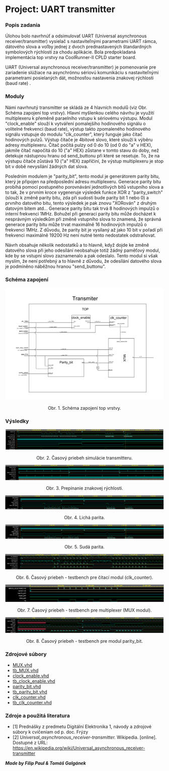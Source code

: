 
# Project: UART transmitter

### Popis zadania
Úlohou bolo navrhnúť a odsimulovať UART (Universal asynchronous receiver/transmitter) vysielač s nastaviteľnými parametrami UART rámca, dátového slova a voľby jednej z dvoch prednastavených štandardných symbolových rýchlostí za chodu aplikácie. Bola predpokladaná implementácia top vrstvy na CoolRunner-II CPLD starter board. 

UART (Universal asynchronous receiver/transmitter) je pomenovanie pre zariadenie slúžiace na asynchrónnu sériovú komunikáciu s nastaviteľnými parametrami posielaných dát, možnosťou nastavenia znakovej rýchlosti (baud rate) .

### Moduly

Námi navrhnutý transmitter se skládá ze 4 hlavních modulů (viz Obr. Schéma zapojení top vrstvy). Hlavní myšlenkou celého návrhu je využití multiplexeru k přeměně paraelního vstupu k sériovému výstupu. Modul "clock_enable" slouží k vytváření pomalejšího hodinového signálu o volitelné frekvenci (baud rate), výstup takto zpomaleného hodinového signálu vstupuje do modulu "clk_counter", který funguje jako čítač hodinových pulzů. Výstup čítače je 4bitové slovo, které slouží k výběru adresy multiplexeru. Čítač počítá pulzy od 0 do 10 (od 0 do "a" v HEX), jakmile čítač napočítá do 10 ("a" HEX) zůstane v tomto stavu do doby, než detekuje nástupnou hranu od send_buttonu při které se resetuje. To, že na výstupu čítače zůstává 10 ("a" HEX) zapříčiní, že výstup multiplexeru je stop bit v době nevysílání žádných dat slova.

Posledním modulem je "parity_bit", tento modul je generátorem parity bitu, který je připojen na předposlední adresu multiplexeru. Generace parity bitu probíhá pomocí postupného porovnávání jednotlivých bitů vstupního slova a to tak, že v prvním kroce vygeneruje výsledek funkce XOR z "parity_switch" (slouží k změně parity bitu, zda při sudosti bude parity bit 1 nebo 0) a prvního datového bitu, tento výsledek je pak znovu "XORován" z druhým datovým bitem atd... Generace parity bitu tak trvá 8 hodinových impulzů o interní frekvenci 1MHz. Bohužel při generaci parity bitu může docházet k nesprávným výsledkům při změně vstupního slova to znamená, že správná generace parity bitu může trvat maximálně 16 hodinových impulzů o frekvenci 1MHz. Z důvodu, že parity bit je vysílaný až jako 10 bit v pořadí při frekvenci maximálně 19200 Hz není nutné tento nedostatek odstraňovat.

Návrh obsahuje několik nedostatků a to hlavně, když dojde ke změně datového slova při jeho odesílání neobsahuje totiž žádný paměťový modul, kde by se vstupní slovo zaznamenalo a pak odeslalo. Tento modul si však myslím, že není potřebný a to hlavně z důvodu, že odesílání datového slova je podmíněno náběžnou hranou "send_buttonu".


### Schéma zapojení


![](resources/Tx_top_scheme.png)
<p align="center">
  Obr. 1. Schéma zapojení top vrstvy.
</p>

### Výsledky

![](resources/tb_top.PNG)
<p align="center">Obr. 2. Časový priebeh simulácie transmitteru.</p>

![](resources/clock_enable_TB.PNG)
<p align="center">Obr. 3. Prepínanie znakovej rýchlosti.</p>

![](resources/tb_paritysw_LOW.PNG)
<p align="center">Obr. 4. Lichá parita.</p>

![](resources/tb_paritysw_HIGH.PNG)
<p align="center">Obr. 5. Sudá parita.</p>

![](resources/clk_counter_TB.PNG)
<p align="center">Obr. 6. Časový priebeh - testbench pre čítací modul (clk_counter).</p>

![](resources/MUX_TB.PNG)
<p align="center">Obr. 7. Časový priebeh - testbench pre multiplexer (MUX modul).</p>

![](resources/parity_bit_TB.PNG)
<p align="center">Obr. 8. Časový priebeh - testbench pre modul parity_bit.</p>


### Zdrojové súbory

* [MUX.vhd](https://github.com/tomgalg/Digital-electronics-1/blob/master/labs/project/MUX/MUX.vhd)
* [tb_MUX.vhd](https://github.com/tomgalg/Digital-electronics-1/blob/master/labs/project/MUX/tb_MUX.vhd)
* [clock_enable.vhd](https://github.com/tomgalg/Digital-electronics-1/blob/master/labs/project/clock_enable/clock_enable.vhd)
* [tb_clock_enable.vhd](https://github.com/tomgalg/Digital-electronics-1/blob/master/labs/project/clock_enable/tb_clock_enable.vhd)
* [parity_bit.vhd](https://github.com/tomgalg/Digital-electronics-1/blob/master/labs/project/parity_bit/parity_bit.vhd)
* [tb_parity_bit.vhd](https://github.com/tomgalg/Digital-electronics-1/blob/master/labs/project/parity_bit/tb_parity_bit.vhd)
* [clk_counter.vhd](https://github.com/tomgalg/Digital-electronics-1/blob/master/labs/project/CLK_counter/clk_counter.vhd)
* [tb_clk_counter.vhd](https://github.com/tomgalg/Digital-electronics-1/blob/master/labs/project/CLK_counter/tb_clk_counter.vhd)


### Zdroje a použitá literatura

* [1] Prednášky z predmetu Digitální Elektronika 1, návody a zdrojové súbory k cvičeniam od p. doc. Frýzy
* [2] *Universal_asynchronous_receiver-transmitter.* Wikipedia. [online]. Dostupné z URL: <https://en.wikipedia.org/wiki/Universal_asynchronous_receiver-transmitter>




***Made by Filip Paul & Tomáš Galgánek***

